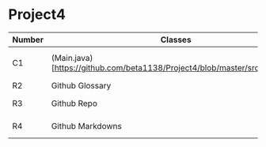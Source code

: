 # Project4

| Number |           Classes          |      Description      |
| -------| -------------------------- | --------------------- |
|  C1    |  (Main.java)[https://github.com/beta1138/Project4/blob/master/src/Main.java]| Initialize program to start   |
|  R2    |  Github Glossary           | Terminology           |
|  R3    |  Github Repo               | Creating a Repository |
|  R4    |  Github Markdowns          | Markdown Syntax       |
